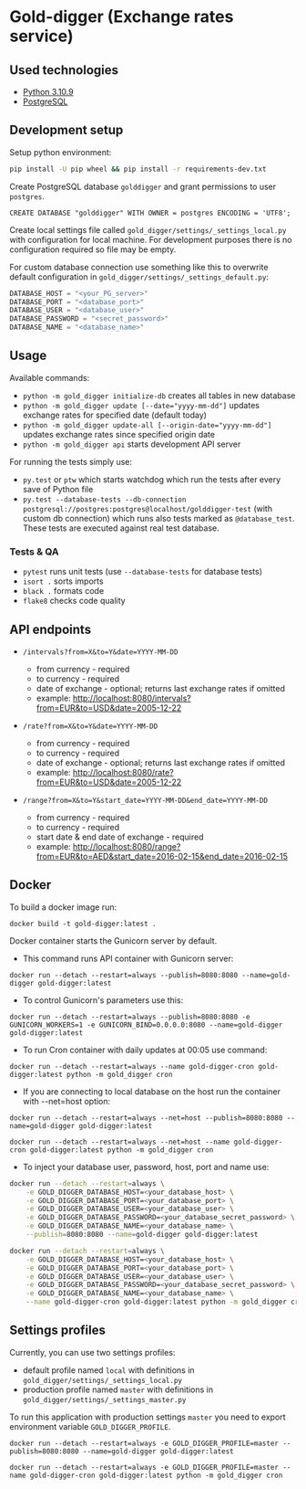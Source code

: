 # Gold-digger (Exchange rates service)


## Used technologies
 - [Python 3.10.9](https://www.python.org/)
 - [PostgreSQL](http://www.postgresql.org/)


## Development setup

Setup python environment:

```sh
pip install -U pip wheel && pip install -r requirements-dev.txt
```

Create PostgreSQL database `golddigger` and grant permissions to user `postgres`.

```postgresql
CREATE DATABASE "golddigger" WITH OWNER = postgres ENCODING = 'UTF8';
```

Create local settings file called `gold_digger/settings/_settings_local.py` with configuration for local machine.
For development purposes there is no configuration required so file may be empty.

For custom database connection use something like this to overwrite default configuration in `gold_digger/settings/_settings_default.py`:

```python
DATABASE_HOST = "<your_PG_server>"
DATABASE_PORT = "<database_port>"
DATABASE_USER = "<database_user>"
DATABASE_PASSWORD = "<secret_password>"
DATABASE_NAME = "<database_name>"
```


## Usage
Available commands:

* `python -m gold_digger initialize-db` creates all tables in new database
* `python -m gold_digger update [--date="yyyy-mm-dd"]` updates exchange rates for specified date (default today)
* `python -m gold_digger update-all [--origin-date="yyyy-mm-dd"]` updates exchange rates since specified origin date
* `python -m gold_digger api` starts development API server

For running the tests simply use:
* `py.test` or `ptw` which starts watchdog which run the tests after every save of Python file
* `py.test --database-tests --db-connection postgresql://postgres:postgres@localhost/golddigger-test` (with custom db connection) which runs also tests marked as `@database_test`.
 These tests are executed against real test database.

### Tests & QA
- `pytest` runs unit tests (use `--database-tests` for database tests)
- `isort .` sorts imports
- `black .` formats code
- `flake8` checks code quality


## API endpoints

* `/intervals?from=X&to=Y&date=YYYY-MM-DD`
    * from currency - required
    * to currency - required
    * date of exchange - optional; returns last exchange rates if omitted
    * example: [http://localhost:8080/intervals?from=EUR&to=USD&date=2005-12-22](http://localhost:8080/intervals?from=EUR&to=USD&date=2005-12-22)

* `/rate?from=X&to=Y&date=YYYY-MM-DD`
    * from currency - required
    * to currency - required
    * date of exchange - optional; returns last exchange rates if omitted
    * example: [http://localhost:8080/rate?from=EUR&to=USD&date=2005-12-22](http://localhost:8080/rate?from=EUR&to=USD&date=2005-12-22)

* `/range?from=X&to=Y&start_date=YYYY-MM-DD&end_date=YYYY-MM-DD`
    * from currency - required
    * to currency - required
    * start date & end date of exchange - required
    * example: [http://localhost:8080/range?from=EUR&to=AED&start_date=2016-02-15&end_date=2016-02-15](http://localhost:8080/range?from=EUR&to=AED&start_date=2016-02-15&end_date=2016-02-15)


## Docker

To build a docker image run:

`docker build -t gold-digger:latest .`

Docker container starts the Gunicorn server by default.

* This command runs API container with Gunicorn server:

`docker run --detach --restart=always --publish=8080:8080 --name=gold-digger gold-digger:latest`

* To control Gunicorn's parameters use this:

`docker run --detach --restart=always --publish=8080:8080 -e GUNICORN_WORKERS=1 -e GUNICORN_BIND=0.0.0.0:8080 --name=gold-digger gold-digger:latest`

* To run Cron container with daily updates at 00:05 use command:

`docker run --detach --restart=always --name gold-digger-cron gold-digger:latest python -m gold_digger cron`

* If you are connecting to local database on the host run the container with --net=host option:

`docker run --detach --restart=always --net=host --publish=8080:8080 --name=gold-digger gold-digger:latest`

`docker run --detach --restart=always --net=host --name gold-digger-cron gold-digger:latest python -m gold_digger cron`

* To inject your database user, password, host, port and name use:

```bash
docker run --detach --restart=always \
    -e GOLD_DIGGER_DATABASE_HOST=<your_database_host> \
    -e GOLD_DIGGER_DATABASE_PORT=<your_database_port> \
    -e GOLD_DIGGER_DATABASE_USER=<your_database_user> \
    -e GOLD_DIGGER_DATABASE_PASSWORD=<your_database_secret_password> \
    -e GOLD_DIGGER_DATABASE_NAME=<your_database_name> \
    --publish=8080:8080 --name=gold-digger gold-digger:latest
```

```bash
docker run --detach --restart=always \
    -e GOLD_DIGGER_DATABASE_HOST=<your_database_host> \
    -e GOLD_DIGGER_DATABASE_PORT=<your_database_port> \
    -e GOLD_DIGGER_DATABASE_USER=<your_database_user> \
    -e GOLD_DIGGER_DATABASE_PASSWORD=<your_database_secret_password> \
    -e GOLD_DIGGER_DATABASE_NAME=<your_database_name> \
    --name gold-digger-cron gold-digger:latest python -m gold_digger cron
```


## Settings profiles

Currently, you can use two settings profiles:

* default profile named `local` with definitions in `gold_digger/settings/_settings_local.py`
* production profile named `master` with definitions in `gold_digger/settings/_settings_master.py`

To run this application with production settings `master`  you need to export environment variable `GOLD_DIGGER_PROFILE`.

`docker run --detach --restart=always -e GOLD_DIGGER_PROFILE=master --publish=8080:8080 --name=gold-digger gold-digger:latest`

`docker run --detach --restart=always -e GOLD_DIGGER_PROFILE=master --name gold-digger-cron gold-digger:latest python -m gold_digger cron`
